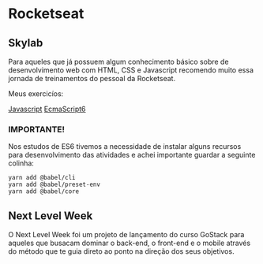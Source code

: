 # Rocketseat

## Skylab

Para aqueles que já possuem algum conhecimento básico sobre de desenvolvimento web com HTML, CSS e Javascript recomendo muito essa jornada de treinamentos do pessoal da Rocketseat.

Meus exercicíos:

[Javascript](https://andersonbraz.github.io/RocketSeat/Skylab/Javascript/)
[EcmaScript6](https://andersonbraz.github.io/RocketSeat/Skylab/ES6/)


### IMPORTANTE!

Nos estudos de ES6 tivemos a necessidade de instalar alguns recursos para desenvolvimento das atividades e achei importante guardar a seguinte colinha:

```shell
yarn add @babel/cli
yarn add @babel/preset-env
yarn add @babel/core
```

## Next Level Week

O Next Level Week foi um projeto de lançamento do curso GoStack para aqueles que busacam dominar o back-end, o front-end e o mobile através do método que te guia direto ao ponto na direção dos seus objetivos.